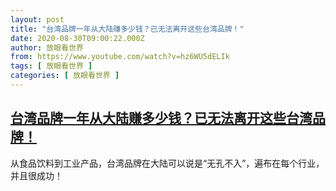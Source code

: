 ```yaml
---
layout: post
title: "台湾品牌一年从大陆赚多少钱？已无法离开这些台湾品牌！"
date: 2020-08-30T09:00:22.000Z
author: 放眼看世界
from: https://www.youtube.com/watch?v=hz6WU5dELIk
tags: [ 放眼看世界 ]
categories: [ 放眼看世界 ]
---
```

<!--1598778022000-->
[台湾品牌一年从大陆赚多少钱？已无法离开这些台湾品牌！](https://www.youtube.com/watch?v=hz6WU5dELIk)
------

<div>
从食品饮料到工业产品，台湾品牌在大陆可以说是“无孔不入”，遍布在每个行业，并且很成功！
</div>
